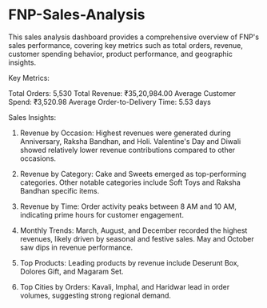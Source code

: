# FNP-Sales-Analysis
This sales analysis dashboard provides a comprehensive overview of FNP's sales performance, covering key metrics such as total orders, revenue, customer spending behavior, product performance, and geographic insights.

 Key Metrics:

Total Orders: 5,530
Total Revenue: ₹35,20,984.00
Average Customer Spend: ₹3,520.98
Average Order-to-Delivery Time: 5.53 days

 Sales Insights:

1. Revenue by Occasion:
Highest revenues were generated during Anniversary, Raksha Bandhan, and Holi.
Valentine's Day and Diwali showed relatively lower revenue contributions compared to other occasions.

2. Revenue by Category:
Cake and Sweets emerged as top-performing categories.
Other notable categories include Soft Toys and Raksha Bandhan specific items.

3. Revenue by Time:
Order activity peaks between 8 AM and 10 AM, indicating prime hours for customer engagement.

4. Monthly Trends:
March, August, and December recorded the highest revenues, likely driven by seasonal and festive sales.
May and October saw dips in revenue performance.

5. Top Products:
Leading products by revenue include Deserunt Box, Dolores Gift, and Magaram Set.

6. Top Cities by Orders:
Kavali, Imphal, and Haridwar lead in order volumes, suggesting strong regional demand.
